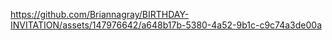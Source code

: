 https://github.com/Briannagray/BIRTHDAY-INVITATION/assets/147976642/a648b17b-5380-4a52-9b1c-c9c74a3de00a
